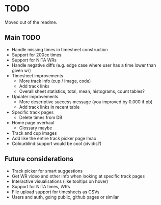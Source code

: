 # TODO
Moved out of the readme.

## Main TODO
- Handle missing times in timesheet construction
- Support for 200cc times
- Support for NITA WRs
- Handle negative diffs (e.g. edge case where user has a time lower than given wr)
- Timesheet improvements
    - More track info (cup / image, code)
    - Add track links
    - Overall sheet statistics, total, mean, histograms, count tables?
- Updater improvements
    - More descriptive success message (you improved by 0.000 if pb)
    - Add track links in recent table
- Specific track pages
    - Delete times from DB
- Home page overhaul
    - Glossary maybe
- Track and cup images
- Add like the entire track picker page lmao
- Colourblind support would be cool (cividis?)

## Future considerations
- Track picker for smart suggestions
- Get WR video and other info when looking at specific track pages
- Interactive visualisations (like tooltips on hover)
- Support for NITA times, WRs
- File upload support for timesheets as CSVs
- Users and auth, going public, github pages or similar